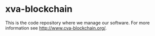 # xva-blockchain
This is the code repository where we manage our software. 
For more information see http://www.cva-blockchain.org/.
